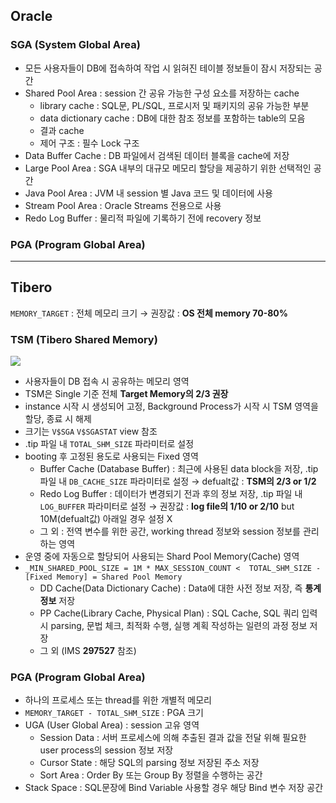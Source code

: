 ## Oracle
### SGA (System Global Area)
- 모든 사용자들이 DB에 접속하여 작업 시 읽혀진 테이블 정보들이 잠시 저장되는 공간
- Shared Pool Area : session 간 공유 가능한 구성 요소를 저장하는 cache
  - library cache : SQL문, PL/SQL, 프로시저 및 패키지의 공유 가능한 부분
  - data dictionary cache : DB에 대한 참조 정보를 포함하는 table의 모음
  - 결과 cache
  - 제어 구조 :  필수 Lock 구조
- Data Buffer Cache : DB 파일에서 검색된 데이터 블록을 cache에 저장
- Large Pool Area : SGA 내부의 대규모 메모리 할당을 제공하기 위한 선택적인 공간
- Java Pool Area : JVM 내 session 별 Java 코드 및 데이터에 사용
- Stream Pool Area : Oracle Streams 전용으로 사용
- Redo Log Buffer : 물리적 파일에 기록하기 전에 recovery 정보
### PGA (Program Global Area)

---
## Tibero
`MEMORY_TARGET` : 전체 메모리 크기 → 권장값 : **OS 전체 memory 70-80%**
### TSM (Tibero Shared Memory)
![](https://prod-files-secure.s3.us-west-2.amazonaws.com/2e9f035b-3bba-4ce1-902b-03e8e4545fa2/50e74659-9cf4-4d7e-a1bb-37b94051050d/3.1_TSM.png?X-Amz-Algorithm=AWS4-HMAC-SHA256&X-Amz-Content-Sha256=UNSIGNED-PAYLOAD&X-Amz-Credential=ASIAZI2LB4666RUXJ24E%2F20250915%2Fus-west-2%2Fs3%2Faws4_request&X-Amz-Date=20250915T033820Z&X-Amz-Expires=3600&X-Amz-Security-Token=IQoJb3JpZ2luX2VjEPD%2F%2F%2F%2F%2F%2F%2F%2F%2F%2FwEaCXVzLXdlc3QtMiJHMEUCIQDEp5wpsLuyzDre6aLuCC5pBqhER2TMnoXo%2Fvc6bGRlEwIgfR1bkHApwZiAIoJTKkubzT%2BPT1WnZYRRS89q98pxBzIq%2FwMIaBAAGgw2Mzc0MjMxODM4MDUiDIc0Qi%2BqcbTQahpoRyrcA%2FRCF3PzBosnZ5KoIaG5pcP7DAvgluP5HF2CZTRJgcj1qO6vdnNhkjm7k7K9OrY7dF%2FrRdPcurtO3PBpCFH4PRIJZPqBxG7NFhJ4UU%2Bckio4Q9k5ciYkHEjMj8JbGZ5J6NkOozdVYk0gG%2FBsFI86hx39Wazd2k7iWb%2B3cTFjlxK9PC%2FBOh6LfHFtSdjEusCXcg7sEKt8gaSpFu%2FTUz%2Bh1FReBhNPhS%2Bx7gP9NKQTWoEe8Qe609tIzvxf1SXJSMBXxhBjHplCxmrBtQsTR4GJwHYB88myuTBKZ98lVV7IaSe0qOqR9CTfAEpuba6mZlBVvB%2FnBBlImQ1iRICnu23dduK3rbHlOy6dLk9X6Nn%2B7VQVx5GOKFsJXE9GvhMbq5gZxcK1E71IEOm67JkfYH3DluQdrDwtvIDz4JpS96OefBpkgDrGPzDxwflRDyYSuMTyoc%2Be%2BdpcLyh2c%2FGDDnmADIEVddRsJ6ym%2B80s9RkpEcrd8LjpjtQ2YMIBlnDFZ4sm5CWNrnQBpfsumJnvwss4uOQdDa1fppB5DETwFq%2FNDLjdguOEaRQ%2BIsIdXo5jgReFzxnfcP35O4Hlw9eph4zKSCXvf%2BemKoAXf%2Betci3bedbKMFxBP9oLWIEuqMwiMNqcncYGOqUB9sUbD84aWYS0vSQXdEbVSGJhK4TazhIJdjH4VeyDzRXWKiNL258VHmprh1cXIWPzSQ15jq4JQ4Ya0c2C4eARuQq6r6aY514jRVfQDQ49QN6PYKg%2BuaxJrOPWmCMLu0BdWmtJEqsDoWor898QfzeGCvAhpN7XCpNUXKaw88zSpguThHXuEGChcPTgIo469hVf5dEN4PworkpISSa8RdQGzL9NDe8D&X-Amz-Signature=043a956f1990c84f36253c7729c2bc0b386e9f969cbe440956bbaf0e5fe70d0f&X-Amz-SignedHeaders=host&x-amz-checksum-mode=ENABLED&x-id=GetObject)
- 사용자들이 DB 접속 시 공유하는 메모리 영역
- TSM은 Single 기준 전체 **Target Memory의 2/3 권장**
- instance 시작 시 생성되어 고정, Background Process가 시작 시 TSM 영역을 할당, 종료 시 해제
- 크기는 `V$SGA` `V$SGASTAT` view 참조
- .tip 파일 내 `TOTAL_SHM_SIZE` 파라미터로 설정
- booting 후 고정된 용도로 사용되는 Fixed 영역
  - Buffer Cache (Database Buffer) : 최근에 사용된 data block을 저장, .tip 파일 내 `DB_CACHE_SIZE` 파라미터로 설정 → defualt값 : **TSM의 2/3 or 1/2**
  - Redo Log Buffer : 데이터가 변경되기 전과 후의 정보 저장, .tip 파일 내 `LOG_BUFFER` 파라미터로 설정 → 권장값 : **log file의 1/10 or 2/10** but 10M(defualt값) 아래일 경우 설정 X
  - 그 외 : 전역 변수를 위한 공간, working thread 정보와 session 정보를 관리하는 영역
- 운영 중에 자동으로 할당되어 사용되는 Shard Pool Memory(Cache) 영역
- `_MIN_SHARED_POOL_SIZE = 1M * MAX_SESSION_COUNT <  TOTAL_SHM_SIZE - [Fixed Memory] = Shared Pool Memory`
  - DD Cache(Data Dictionary Cache) : Data에 대한 사전 정보 저장, 즉 **통계정보** 저장 
  - PP Cache(Library Cache, Physical Plan) : SQL Cache, SQL 쿼리 입력 시 parsing, 문법 체크, 최적화 수행, 실행 계획 작성하는 일련의 과정 정보 저장
  - 그 외  (IMS **297527** 참조)
### PGA (Program Global Area)
- 하나의 프로세스 또는 thread를 위한 개별적 메모리
- `MEMORY_TARGET - TOTAL_SHM_SIZE` : PGA 크기
- UGA (User Global Area) : session 고유 영역
  - Session Data : 서버 프로세스에 의해 추출된 결과 값을 전달 위해 필요한 user process의 session 정보 저장
  - Cursor State : 해당 SQL의 parsing 정보 저장된 주소 저장
  - Sort Area : Order By 또는 Group By 정렬을 수행하는 공간
- Stack Space : SQL문장에 Bind Variable 사용할 경우 해당 Bind 변수 저장 공간


